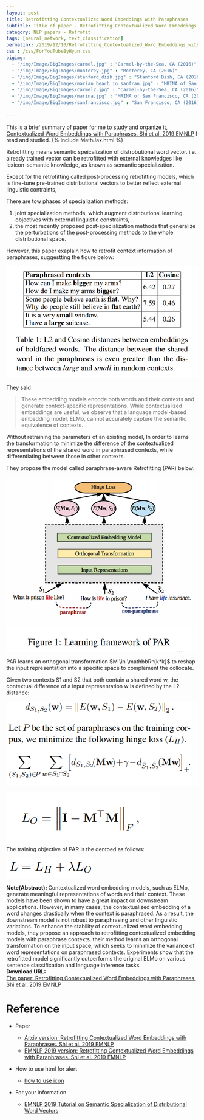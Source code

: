 ```yaml
---
layout: post
title: Retrofitting Contextualized Word Embeddings with Paraphrases
subtitle: Title of paper - Retrofitting Contextualized Word Embeddings with Paraphrases
category: NLP papers - Retrofit
tags: [neural_network, text_classification]
permalink: /2019/12/10/Retrofitting_Contextualized_Word_Embeddings_with_Paraphrases/
css : /css/ForYouTubeByHyun.css
bigimg: 
  - "/img/Image/BigImages/carmel.jpg" : "Carmel-by-the-Sea, CA (2016)"
  - "/img/Image/BigImages/monterey.jpg" : "Monterey, CA (2016)"
  - "/img/Image/BigImages/stanford_dish.jpg" : "Stanford Dish, CA (2016)"
  - "/img/Image/BigImages/marian_beach_in_sanfran.jpg" : "MRINA of San Francisco, CA (2016)"
  - "/img/Image/BigImages/carmel2.jpg" : "Carmel-by-the-Sea, CA (2016)"
  - "/img/Image/BigImages/marina.jpg" : "MRINA of San Francisco, CA (2016)"
  - "/img/Image/BigImages/sanfrancisco.jpg" : "San Francisco, CA (2016)"
  
---
```


This is a brief summary of paper for me to study and organize it, [Contextualized Word Embeddings with Paraphrases. Shi et al. 2019 EMNLP](https://www.aclweb.org/anthology/D19-1113/) I read and studied. 
{% include MathJax.html %}

Retrofitting means semantic speicalization of distrobutional word vector. i.e. already trained vector can be retrofitted with external knowledges like lexicon-semantic knowledge, as known as semantic specialization. 

Except for the retrofitting called post-processing retrofitting models, which is fine-tune pre-trained distributional vectors to better reflect external linguistic contraints, 

There are tow phases of specialization methods:

1) joint specialization methods, which augment distributional learning objectives with external linguistic constraints, 
2) the most recently proposed post-specialization methods that generalize the perturbations of the post-processing methods to the whole distributional space.

However, this paper exaplain how to retrofit context information of paraphrases, suggestting the figure below:

![Shi et al. 2019 EMNLP](/img/Image/NaturalLanguageProcessing/NLPLabs/Paper_Investigation/Retrofit/2019-12-10-Retrofitting_Contextualized_Word_Embeddings_with_Paraphrases/Retrofit_1.PNG)

They said 

>  These embedding models encode both words and their contexts and generate context-specific representations. While contextualized embeddings are useful, we observe that a language model-based embedding model, ELMo, cannot accurately capture the semantic equivalence of contexts. 

Without retraining the parameters of an existing model, In order to learns the transformation to minimize the difference of the contextualized representations of the shared word in paraphrased contexts, while differentiating between those in other contexts.

They propose the model called paraphrase-aware Retrofitting (PAR) below:

![Shi et al. 2019 EMNLP](/img/Image/NaturalLanguageProcessing/NLPLabs/Paper_Investigation/Retrofit/2019-12-10-Retrofitting_Contextualized_Word_Embeddings_with_Paraphrases/retrofit_2.PNG)

PAR learns an orthogonal transformation $M \in \mathbbR^{k*k}$ to reshap the input representation into a specific space to complement the collocate.

Given two contexts S1 and S2 that both contain a shared word w, the contextual difference of a input representation w is defined by the L2 distance:

![Shi et al. 2019 EMNLP](/img/Image/NaturalLanguageProcessing/NLPLabs/Paper_Investigation/Retrofit/2019-12-10-Retrofitting_Contextualized_Word_Embeddings_with_Paraphrases/retrofit_3.PNG)

![Shi et al. 2019 EMNLP](/img/Image/NaturalLanguageProcessing/NLPLabs/Paper_Investigation/Retrofit/2019-12-10-Retrofitting_Contextualized_Word_Embeddings_with_Paraphrases/Retrofit_4.PNG)

The training objective of PAR is the dentoed as follows:

![Shi et al. 2019 EMNLP](/img/Image/NaturalLanguageProcessing/NLPLabs/Paper_Investigation/Retrofit/2019-12-10-Retrofitting_Contextualized_Word_Embeddings_with_Paraphrases/retrofit_5.PNG)


<div class="alert alert-info" role="alert"><i class="fa fa-info-circle"></i> <b>Note(Abstract): </b>
Contextualized word embedding models, such as ELMo, generate meaningful representations of words and their context. These models have been shown to have a great impact on downstream applications. However, in many cases, the contextualized embedding of a word changes drastically when the context is paraphrased. As a result, the downstream model is not robust to paraphrasing and other linguistic variations. To enhance the stability of contextualized word embedding models, they propose an approach to retrofitting contextualized embedding models with paraphrase contexts. their method learns an orthogonal transformation on the input space, which seeks to minimize the variance of word representations on paraphrased contexts. Experiments show that the retrofitted model significantly outperforms the original ELMo on various sentence classification and language inference tasks.
</div>
    
<div class="alert alert-success" role="alert"><i class="fa fa-paperclip fa-lg"></i> <b>Download URL: </b><br>
  <a href="https://www.aclweb.org/anthology/D19-1113/">The paper: Retrofitting Contextualized Word Embeddings with Paraphrases. Shi et al. 2019 EMNLP</a>
</div>

# Reference 

- Paper 
  - [Arxiv version: Retrofitting Contextualized Word Embeddings with Paraphrases. Shi et al. 2019 EMNLP](https://arxiv.org/abs/1909.09700)
  - [EMNLP 2019 version: Retrofitting Contextualized Word Embeddings with Paraphrases. Shi et al. 2019 EMNLP](https://www.aclweb.org/anthology/D19-1113/)
  
- How to use html for alert
  - [how to use icon](http://idratherbewriting.com/documentation-theme-jekyll/mydoc_icons.html)
    
- For your information
  - [EMNLP 2019 Tutorial on Semantic Specialization of Distributional Word Vectors](https://www.emnlp-ijcnlp2019.org/program/tutorials/)
  




























